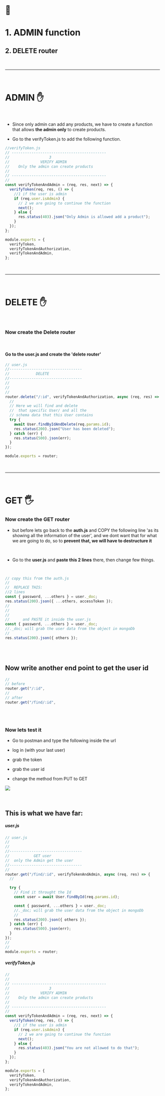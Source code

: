  <!-- 
 styles badge, at the end i decided to custom them like in the commercejs project
 where i had to create a styles.js file and add the styles there then export it as hook
 https://stackoverflow.com/questions/55766980/custom-color-to-badge-component-not-working
 
  <br>


Photographs for projects


FOOD and objects ----------

https://unsplash.com/@imdauphong

general
https://unsplash.com/collections/75589301/bon-apetite

https://unsplash.com/@ikredenets
https://unsplash.com/photos/Jm_SqbqZYkY
https://unsplash.com/photos/DHaZQh7hR2U

https://unsplash.com/photos/xLS_W6RVx-8

https://unsplash.com/@wendish

https://unsplash.com/@stilclassics

https://unsplash.com/@charlesdeluvio

Christmas
https://unsplash.com/@samhoajti


PLACES ---------

https://unsplash.com/@spoelee4



PEOPLE ---------

https://unsplash.com/photos/BVJ5e-Z2zEk
https://unsplash.com/photos/n3GxXpVcTpI

beautiful black women
https://unsplash.com/@raphaellovaski
https://unsplash.com/photos/88IOcZz53eg
https://unsplash.com/photos/Tfbw4CFFPaY

https://unsplash.com/photos/DTdkZzXYhKI

https://unsplash.com/@dynamicwang
https://unsplash.com/photos/ISrx6MJ7XXI

---

https://unsplash.com/@kirsimakov

---

https://unsplash.com/@ronmcclenny

---

https://unsplash.com/photos/WJ85c_l6JSE

---

https://unsplash.com/photos/aU_eOcelLhQ


# 🐝

# Let's Begin!

## 1. Install the dependencies

```javascript
// copy and paste the following
npm install @material-ui/core @material-ui/icons   react-router-dom node-sass@4.14.1 styled-components

// npm i styled-components
```

 <br>


### Lets start by creating the pages folder

- create the pages folder
- inside of it, create the Home.jsx

<br>

> Here you can see how the [**emmet extension**](https://code.visualstudio.com/docs/editor/emmet) auto complete and automatically create the import on top of the file

 
<br>

 
 
  [<img src="img/postman-issue-related-to-postman-browser__.gif"/>]()
  


  
  https://code.visualstudio.com/docs/editor/workspace-trust
  

  Un "Bearer Token" est un JSON Web Token dont le rôle est d'indiquer que l'utilisateur qui accède aux ressources est bien authentifié. ... Cet attribut permet d'indiquer que l'accès à ce controller (et donc les méthodes qui le composent) ne peut se faire que si l'utilisateur est authentifié.
------------------------


What is req body in Express?


The req. body object allows you to access data in a string or JSON object from the client side. You generally use the req. body object to receive data through POST and PUT requests in the Express server. ... body object into the console results in the user's email and password.

  -->

# 🐻

<!-- phase 2 after, default 1 -->

# 1. ADMIN function

## 2. DELETE router

<br>
<hr>
<br>

# ADMIN ✋

<br>

- Since only admin can add any products, we have to create a function that allows **the admin only** to create products.

- Go to the verifyToken.js to add the following function.

```javascript
//verifyToken.js
// -------------------------------------------
//                  3
//              VERIFY ADMIN
//    Only the admin can create products
//
// -------------------------------------------
//
const verifyTokenAndAdmin = (req, res, next) => {
  verifyToken(req, res, () => {
    //1 if the user is admin
    if (req.user.isAdmin) {
      // 2 we are going to continue the function
      next();
    } else {
      res.status(403).json("Only Admin is allowed add a product");
    }
  });
};

module.exports = {
  verifyToken,
  verifyTokenAndAuthorization,
  verifyTokenAndAdmin,
};
```

<br>
<hr>
<br>

# DELETE ✋

<br>

### Now create the Delete router

<br>

#### Go to the user.js and create the 'delete router'

```javascript
// user.js
//---------------------------------
//            DELETE
//---------------------------------
//
//
//
router.delete("/:id", verifyTokenAndAuthorization, async (req, res) => {
  //
  // Here we will find and delete
  //  that specific User/ and all the
  // schema data that this User contains
  try {
    await User.findByIdAndDelete(req.params.id);
    res.status(200).json("User has been deleted");
  } catch (err) {
    res.status(500).json(err);
  }
});

module.exports = router;
```

<br>
<hr>
<br>

# GET 🖐️

### Now create the GET router

- but before lets go back to the **auth.js** and COPY the following line 'as its showing all the information of the user', and we dont want that for what we are going to do, so to **prevent that, we will have to destructure it**

<br>

- Go to the **user.js** and **paste this 2 lines** there, then change few things.

<br>

```javascript
// copy this from the auth.js
//
//  REPLACE THIS:
//2 lines
const { password, ...others } = user._doc;
res.status(200).json({ ...others, accessToken });
//
//
//
//      and PASTE it inside the user.js
const { password, ...others } = user._doc;
//._doc; will grab the user data from the object in mongoDb
//
res.status(200).json({ others });
```

<br>
<br>

## Now write another end point to get the user id

```javascript
//
// before
router.get("/:id",
//
// after
router.get("/find/:id",
```

<br>
<br>

### Now lets test it

- Go to postman and type the following inside the url

- log in (with your last user)
- grab the token
- grab the user id
- change the method from PUT to GET

[<img src="img/GET-router_id_from_user.gif"/>]()

<br>

## This is what we have far:

##### user.js

```javascript
// user.js
//
//
//---------------------------------
//           GET user
//  only the Admin get the user
//---------------------------------
//
router.get("/find/:id", verifyTokenAndAdmin, async (req, res) => {
  //

  try {
    // Find it throught the Id
    const user = await User.findById(req.params.id);

    const { password, ...others } = user._doc;
    //._doc; will grab the user data from the object in mongoDb
    //
    res.status(200).json({ others });
  } catch (err) {
    res.status(500).json(err);
  }
});
//
//
module.exports = router;
```

##### verifyToken.js

```javascript
//
//
// -------------------------------------------
//                  3
//              VERIFY ADMIN
//    Only the admin can create products
//
// -------------------------------------------
//
const verifyTokenAndAdmin = (req, res, next) => {
  verifyToken(req, res, () => {
    //1 if the user is admin
    if (req.user.isAdmin) {
      // 2 we are going to continue the function
      next();
    } else {
      res.status(403).json("You are not allowed to do that");
    }
  });
};

module.exports = {
  verifyToken,
  verifyTokenAndAuthorization,
  verifyTokenAndAdmin,
};
```
